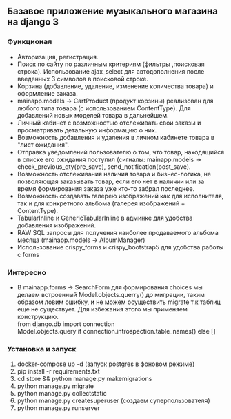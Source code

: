 ## Базавое приложение музыкального магазина на django 3
### Функционал
* Авторизация, регистрация.
* Поиск по сайту по различным критериям (фильтры ,поисковая строка). Использование ajax_select для автодополнения после введенных 3 символов в поисковой строке.
* Корзина (добавление, удаление, изменение количества товара) и оформление заказа.
* mainapp.models -> CartProduct (продукт корзины) реализован для любого типа товара (с использованием ContentType). Для добавлений новых моделей товара в дальнейшем.
* Личный кабинет с возможностью отслеживать свои заказы и просматривать детальную информацию о них.
* Возможность добавления и удаления в личном кабинете товара в "лист ожидания".
* Отправка уведомлений пользователю о том, что товар, находящийся в списке его ожидания поступил (сигналы: mainapp.models -> check_previous_qty(pre_save), send_notification(post_save).
* Возможность отслеживания наличия товара и бизнес-логика, не позволяющая заказывать товар, если его нет в наличии или за время формирования заказа уже кто-то забрал последнее.
* Возможность создавать галерею изображений как для исполнителя, так и для конкретного альбома (галерея изображений + ContentType).
* TabularInline и GenericTabularInline в админке для удобства добавления изображений.
* RAW SQL запросы для получения наиболее продаваемого альбома месяца (mainapp.models -> AlbumManager)
* Использование crispy_forms и crispy_bootstrap5 для удобства работы с forms


### Интересно
* В mainapp.forms -> SearchForm для формирования choices мы делаем встроенный Model.objects.querry() до миграции, таким образом ловим ошибку, и не можем осуществить migrate т.к таблиц еще не существует. Для избежания этого мы применяем конструкцию.  
from django.db import connection  
Model.objects.query if connection.introspection.table_names() else []

### Установка и запуск
1) docker-compose up -d (запуск postgres в фоновом режиме)
2) pip install -r requirements.txt 
3) cd store && python manage.py makemigrations 
4) python manage.py migrate
5) python manage.py collectstatic
6) python manage.py createsuperuser (создаем суперпользователя)
7) python manage.py runserver


